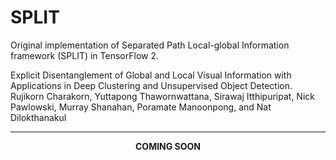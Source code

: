 # SPLIT
Original implementation of Separated Path Local-global Information framework (SPLIT) in TensorFlow 2.

Explicit Disentanglement of Global and Local Visual Information with Applications in Deep Clustering and Unsupervised Object Detection.
Rujikorn Charakorn, Yuttapong Thawornwattana, Sirawaj Itthipuripat, Nick Pawlowski, Murray Shanahan,
Poramate Manoonpong, and Nat Dilokthanakul

___

<p align="center" style="bold"><b> COMING SOON </b></p>

